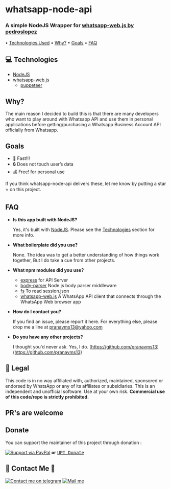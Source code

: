 # whatsapp-node-api

### A simple NodeJS Wrapper for [whatsapp-web.js by pedroslopez](https://github.com/pedroslopez/whatsapp-web.js)

 •  [Technologies Used](https://github.com/pranavms13/whatsapp-node-api#technologies)  •  [Why?](https://github.com/pranavms13/whatsapp-node-api#why)  •  [Goals](https://github.com/pranavms13/whatsapp-node-api#goals)  •  [FAQ](https://github.com/pranavms13/whatsapp-node-api#faq)

## [](https://github.com/pranavms13/whatsapp-node-api#technologies)💻  Technologies

-   [NodeJS](https://nodejs.org/en/)
-   [whatsapp-web.js](https://github.com/pedroslopez/whatsapp-web.js)
	-  [puppeteer](https://github.com/GoogleChrome/puppeteer)

## [](https://github.com/pranavms13/whatsapp-node-api#why)Why?

The main reason I decided to build this is that there are many developers who want to play around with Whatsapp API and use them in personal applications before getting/purchasing a Whatsapp Business Account API officially from Whatsapp.

## [](https://github.com/pranavms13/whatsapp-node-api#goals)Goals

-   🚀  Fast!!!
-   🔒  Does not touch user’s data
-   💰  Free! for personal use

If you think whatsapp-node-api delivers these, let me know by putting a star ⭐ on this project.

## [](https://github.com/pranavms13/whatsapp-node-api#faq)FAQ

-   **Is this app built with NodeJS?**
    
    Yes, it's built with  [NodeJS](https://nodejs.org/en/). Please see the  [Technologies](https://github.com/pranavms13/whatsapp-node-api#technologies)  section for more info.
    
-   **What boilerplate did you use?**
    
    None. The idea was to get a better understanding of how things work together, But I do take a cue from other projects.
    
-   **What npm modules did you use?**
    
    -   [express](https://github.com/expressjs/express)  for API Server
    -   [body-parser](https://github.com/expressjs/body-parser)  Node.js body parser middleware
    -   [fs](https://www.npmjs.com/package/fs)  To read session.json
    -   [whatsapp-web.js](https://github.com/pedroslopez/whatsapp-web.js)  A WhatsApp API client that connects through the WhatsApp Web browser app

    
-   **How do I contact you?**
    
    If you find an issue, please report it here. For everything else, please drop me a line at  [pranavms13@yahoo.com](mailto:pranavms13@yahoo.com)
    
-   **Do you have any other projects?**
    
    I thought you'd never ask. Yes, I do. 
    [https://github.com/pranavms13](https://github.com/pranavms13) 
    

## [](https://github.com/pranavms13/whatsapp-node-api#legal)📃  Legal

This code is in no way affiliated with, authorized, maintained, sponsored or endorsed by WhatsApp or any of its affiliates or subsidiaries. This is an independent and unofficial software. Use at your own risk.  **Commercial use of this code/repo is strictly prohibited.**

## PR's are welcome



## [](https://github.com/pranavms13/whatsapp-node-api#donate)Donate

You can support the maintainer of this project through donation :

[![Support via PayPal](https://camo.githubusercontent.com/19fc947af2adcacd24b6cdbd4a33c10d7cbaeb6c/68747470733a2f2f63646e2e7261776769742e636f6d2f74776f6c66736f6e2f70617970616c2d6769746875622d627574746f6e2f312e302e302f646973742f627574746f6e2e737667)](https://www.paypal.me/pranavms1/) **or**  <kbd><a  href="upi://pay?pa=pranavms@dbs&pn=pranavms">UPI Donate</a></kbd>

## [](https://github.com/pranavms13/whatsapp-node-api#contact-me)👋  Contact Me  👋

[ ![Contact me on telegram](https://user-images.githubusercontent.com/6497827/57844175-2ac4b600-77ed-11e9-8488-f2d45efa7497.png)](http://t.me/pranavms13)  [![Mail me](https://user-images.githubusercontent.com/6497827/62424751-c1b85480-b6f0-11e9-97de-096c0a980829.png)](mailto:pranavms13@yahoo.com?subject=Regarding%20Wbot&body=Hi)